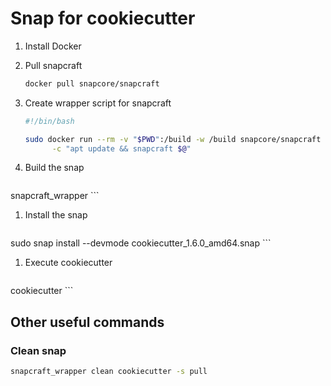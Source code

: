 # Snap for cookiecutter

1. Install Docker

1. Pull snapcraft

    ```bash
    docker pull snapcore/snapcraft
    ```

1. Create wrapper script for snapcraft

    ```bash
    #!/bin/bash
    
    sudo docker run --rm -v "$PWD":/build -w /build snapcore/snapcraft bash \
          -c "apt update && snapcraft $@"
    ```

1. Build the snap

    ```bash
snapcraft_wrapper
    ```

1. Install the snap

    ```bash
sudo snap install --devmode cookiecutter_1.6.0_amd64.snap 
    ```

1. Execute cookiecutter

    ```bash
cookiecutter
    ```

## Other useful commands

### Clean snap

```bash
snapcraft_wrapper clean cookiecutter -s pull
```
